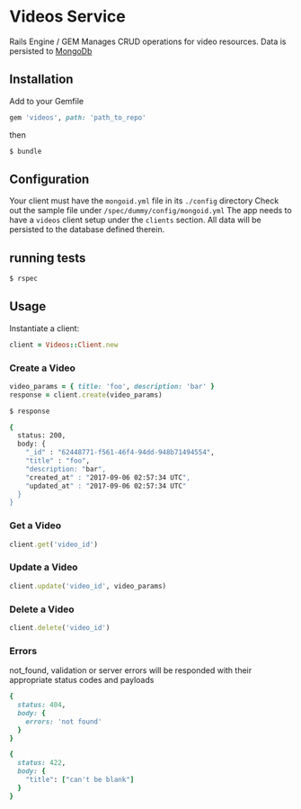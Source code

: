 # Videos Service
Rails Engine / GEM
Manages CRUD operations for video resources.
Data is persisted to [MongoDb](https://www.mongodb.com/)

## Installation
Add to your Gemfile

```ruby
gem 'videos', path: 'path_to_repo'
```

then

```bash
$ bundle
```

## Configuration
Your client must have the `mongoid.yml` file in its `./config` directory
Check out the sample file under `/spec/dummy/config/mongoid.yml`
The app needs to have a `videos` client setup under the `clients` section.
All data will be persisted to the database defined therein.

## running tests

```bash
$ rspec
```

## Usage

Instantiate a client:

```ruby
client = Videos::Client.new
```

### Create a Video

```ruby
video_params = { title: 'foo', description: 'bar' }
response = client.create(video_params)
```

```bash
$ response

{
  status: 200,
  body: {
    "_id" : "62448771-f561-46f4-94dd-948b71494554",
    "title" : "foo",
    "description: "bar",
    "created_at" : "2017-09-06 02:57:34 UTC",
    "updated_at" : "2017-09-06 02:57:34 UTC"
  }
}
```

### Get a Video

```ruby
client.get('video_id')
```

### Update a Video

```ruby
client.update('video_id', video_params)
```

### Delete a Video

```ruby
client.delete('video_id')
```

### Errors

not_found, validation or server errors will be responded with their appropriate status codes and payloads

```ruby
{
  status: 404,
  body: {
    errors: 'not found'
  }
}
```

```ruby
{
  status: 422,
  body: {
    "title": ["can't be blank"]
  }
}
```
